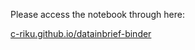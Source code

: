 Please access the notebook through here:

[c-riku.github.io/datainbrief-binder](https://c-riku.github.io/datainbrief-binder/)
